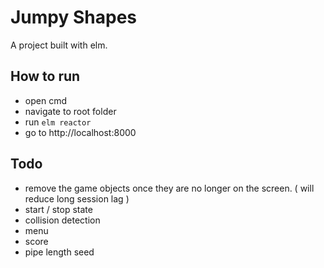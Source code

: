 # Jumpy Shapes
A project built with elm.

## How to run
* open cmd
* navigate to root folder
* run `elm reactor`
* go to http://localhost:8000

## Todo
* remove the game objects once they are no longer on the screen. ( will reduce long session lag )
* start / stop state
* collision detection
* menu
* score
* pipe length seed